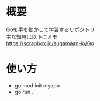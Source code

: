 # 概要
Goを手を動かして学習するリポジトリ  
主な知見は以下にメモ  
https://scrapbox.io/sugamaan-io/Go  

# 使い方
- go mod init myapp
- go run .